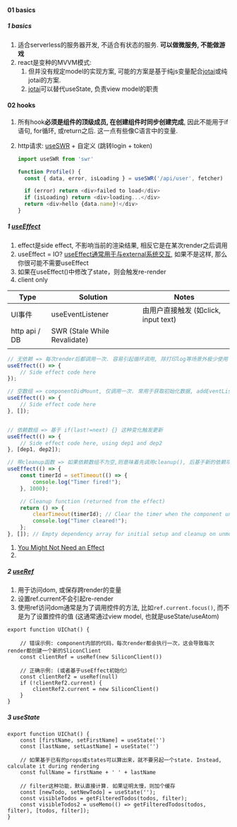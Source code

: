 #### 01 basics

##### 1 basics

1. 适合serverless的服务器开发, 不适合有状态的服务. **可以做微服务, 不能做游戏**
2. react是变种的MVVM模式:
   1. 但并没有规定model的实现方案, 可能的方案是基于纯js变量配合[jotai](https://jotai.org/)或纯jotai的方案. 
   2. [jotai](https://jotai.org/)可以替代useState, 负责view model的职责




#### 02 hooks

1. 所有hook**必须是组件的顶级成员, 在创建组件时同步创建完成**, 因此不能用于if语句, for循环, 或return之后. 这一点有些像C语言中的变量.

2. http请求: [useSWR](https://github.com/vercel/swr) + 自定义 (跳转login + token)

   ```js
   import useSWR from 'swr'
   
   function Profile() {
     const { data, error, isLoading } = useSWR('/api/user', fetcher)
   
     if (error) return <div>failed to load</div>
     if (isLoading) return <div>loading...</div>
     return <div>hello {data.name}!</div>
   }
   ```

   

##### 1 [useEffect](https://react.dev/reference/react/useEffect#caveats)

1. effect是side effect, 不影响当前的渲染结果, 相反它是在某次render之后调用
2. useEffect = IO?  [useEffect通常用于与external系统交互](https://react.dev/reference/react/useEffect#connecting-to-an-external-system), 如果不是这样, 那么你很可能不需要useEffect
3. 如果在useEffect()中修改了state，则会触发re-render
4. client only



| Type          | Solution                     | Notes                                |
| ------------- | ---------------------------- | ------------------------------------ |
| UI事件        | useEventListener             | 由用户直接触发 (如click, input text) |
| http api / DB | SWR (Stale While Revalidate) |                                      |
|               |                              |                                      |



```js
// 无依赖 => 每次render后都调用一次. 容易引起循环调用, 除打印log等场景外极少使用
useEffect(() => {
    // Side effect code here
});

// 空数组 => componentDidMount, 仅调用一次. 常用于获取初始化数据, addEventListener()
useEffect(() => {
    // Side effect code here
}, []);


// 依赖数组 => 基于 if(last!=next) {} 这种变化触发更新
useEffect(() => {
    // Side effect code here, using dep1 and dep2
}, [dep1, dep2]);

// 带cleanup函数 => 如果依赖数组不为空,则意味着先调用cleanup(), 后基于新的依赖项重新setup
useEffect(() => {
    const timerId = setTimeout(() => {
        console.log("Timer fired!");
    }, 1000);

    // Cleanup function (returned from the effect)
    return () => {
        clearTimeout(timerId); // Clear the timer when the component unmounts or effect re-runs
        console.log("Timer cleared!");
    };
}, []); // Empty dependency array for initial setup and cleanup on unmount

```



1. [You Might Not Need an Effect](https://react.dev/learn/you-might-not-need-an-effect)
2. 

##### 2 [useRef](https://react.dev/reference/react/useRef)

1. 用于访问dom, 或保存跨render的变量
1. 设置ref.current不会引起re-render
1. 使用ref访问dom通常是为了调用控件的方法, 比如`ref.current.focus()`, 而不是为了设置控件的值 (这通常通过view model, 也就是useState/useAtom)



```tsx
export function UIChat() {

    // 错误示例: component内部的代码，每次render都会执行一次，这会导致每次render都创建一个新的SliconClient
  	const clientRef = useRef(new SiliconClient())
    
    // 正确示例: (或者基于useEffect初始化）
    const clientRef2 = useRef(null)
    if (!clientRef2.current) {
        clientRef2.current = new SiliconClient()
    }
}
```





##### 3 useState

```tsx
export function UIChat() {
    const [firstName, setFirstName] = useState('')
    const [lastName, setLastName] = useState('')
    
    // 如果基于已有的props或states可以算出来，就不要另起一个state. Instead, calculate it during rendering
    const fullName = firstName + ' ' + lastName
    
  	// filter这种功能，默认直接计算. 如果证明太慢，则加个缓存
    const [newTodo, setNewTodo] = useState('');
  	const visibleTodos = getFilteredTodos(todos, filter);
  	const visibleTodos2 = useMemo(() => getFilteredTodos(todos, filter), [todos, filter]);
}
```

